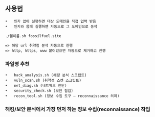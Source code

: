 ## 사용법
	•	인자 없이 실행하면 대상 도메인을 직접 입력 받음
	•	인자와 함께 실행하면 자동으로 그 도메인으로 동작
```
./쉘이름.sh fossilfuel.site

=> 해당 url 취약점 분석 자동으로 진행 
=> http, https, www 붙어있으면 자동으로 제거하고 진행 
 ```
### 파일명 추천
	•	hack_analysis.sh (해킹 분석 스크립트)
	•	vuln_scan.sh (취약점 스캔 스크립트)
	•	net_diag.sh (네트워크 진단)
	•	security_check.sh (보안 점검)
	•	recon_tool.sh (정보 수집 도구 — reconnaissance 의미)

 ### 해킹/보안 분석에서 가장 먼저 하는 정보 수집(reconnaissance) 작업
